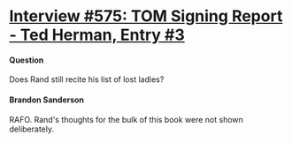 # [Interview #575: TOM Signing Report - Ted Herman, Entry #3](https://www.theoryland.com/intvmain.php?i=575#3)

#### Question

Does Rand still recite his list of lost ladies?

#### Brandon Sanderson

RAFO. Rand's thoughts for the bulk of this book were not shown deliberately.

